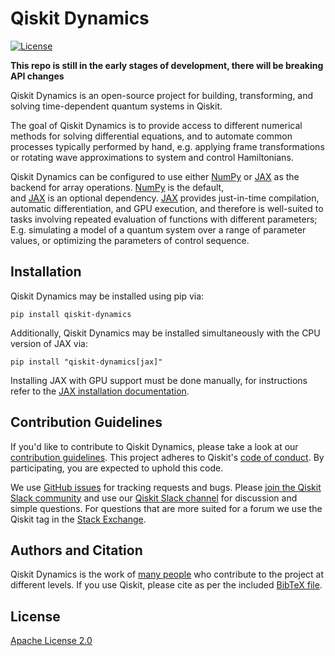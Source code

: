 # Qiskit Dynamics

[![License](https://img.shields.io/github/license/Qiskit/qiskit-experiments.svg?style=popout-square)](https://opensource.org/licenses/Apache-2.0)

**This repo is still in the early stages of development, there will be breaking API changes**

Qiskit Dynamics is an open-source project for building, transforming, and solving
time-dependent quantum systems in Qiskit.

The goal of Qiskit Dynamics is to provide access to different numerical
methods for solving differential equations, and to automate common processes typically performed by hand,
e.g. applying frame transformations or rotating wave approximations to system and control Hamiltonians.

Qiskit Dynamics can be configured to use either
[NumPy](https://github.com/numpy/numpy) or [JAX](https://github.com/google/jax)
as the backend for array operations. [NumPy](https://github.com/numpy/numpy) is the default,  
and [JAX](https://github.com/google/jax) is an optional dependency.
[JAX](https://github.com/google/jax) provides just-in-time compilation, automatic differentiation,
and GPU execution, and therefore is well-suited to tasks involving repeated
evaluation of functions with different parameters; E.g. simulating a model of a quantum system
over a range of parameter values, or optimizing the parameters of control sequence.

## Installation

Qiskit Dynamics may be installed using pip via:

```
pip install qiskit-dynamics
```

Additionally, Qiskit Dynamics may be installed simultaneously with the CPU version of
JAX via:

```
pip install "qiskit-dynamics[jax]"
```

Installing JAX with GPU support must be done manually, for instructions refer to the
[JAX installation documentation](https://github.com/google/jax#installation).


## Contribution Guidelines

If you'd like to contribute to Qiskit Dynamics, please take a look at our
[contribution guidelines](CONTRIBUTING.md). This project adheres to Qiskit's
[code of conduct](CODE_OF_CONDUCT.md). By participating, you are expected to
uphold this code.

We use [GitHub issues](https://github.com/Qiskit/qiskit-dynamics/issues) for
tracking requests and bugs. Please
[join the Qiskit Slack community](https://ibm.co/joinqiskitslack)
and use our [Qiskit Slack channel](https://qiskit.slack.com) for discussion and
simple questions.
For questions that are more suited for a forum we use the Qiskit tag in the
[Stack Exchange](https://quantumcomputing.stackexchange.com/questions/tagged/qiskit).

## Authors and Citation

Qiskit Dynamics is the work of [many people](https://github.com/Qiskit/qiskit-dynamics/graphs/contributors) who contribute
to the project at different levels. If you use Qiskit, please cite as per the included [BibTeX file](https://github.com/Qiskit/qiskit/blob/master/Qiskit.bib).

## License

[Apache License 2.0](LICENSE.txt)
